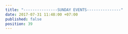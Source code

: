 ```yaml
---
title: "---------------SUNDAY EVENTS---------------"
date: 2017-07-31 11:48:00 +07:00
published: false
position: 39
---
```



